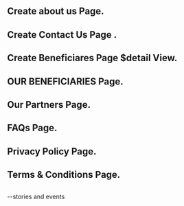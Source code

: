 ## Create about us Page.
## Create Contact Us Page .
## Create Beneficiares Page $detail View.
## OUR BENEFICIARIES Page.
## Our Partners Page.
## 
## FAQs Page.
## Privacy Policy Page.
## Terms & Conditions Page.
##

--stories and events